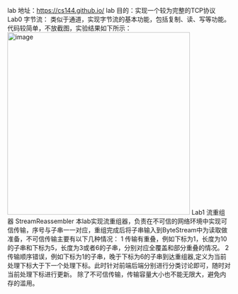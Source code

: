 lab 地址：https://cs144.github.io/
lab 目的：实现一个较为完整的TCP协议
Lab0 字节流：
类似于通道，实现字节流的基本功能，包括复制、读、写等功能。
代码较简单，不放截图，实验结果如下所示：
<img width="412" alt="image" src="https://github.com/lawlietqq/CS144-TCP-IP/assets/92260319/64d54151-7408-45aa-81cf-04d74896d520">
Lab1 流重组器 StreamReassembler
本lab实现流重组器，负责在不可信的网络环境中实现可信传输，序号与子串一一对应，重组完成后将子串输入到ByteStream中为读取做准备，不可信传输主要有以下几种情况：
1 传输有重叠，例如下标为1，长度为10的子串和下标为5，长度为3或者6的子串，分别对应全覆盖和部分重叠的情况。
2 传输顺序错误，例如下标为1的子串，晚于下标为6的子串到达重组器,定义为当前处理下标大于下一个处理下标。此时针对前端后端分别进行分类讨论即可，随时对当前处理下标进行更新。
除了不可信传输，传输容量大小也不能无限大，避免内存的滥用。
